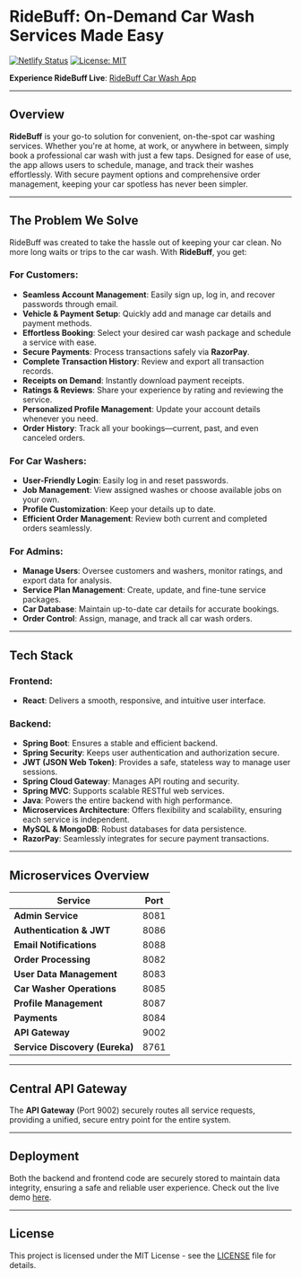 # RideBuff: On-Demand Car Wash Services Made Easy

[![Netlify Status](https://api.netlify.com/api/v1/badges/YOUR_BADGE_ID/deploy-status)](https://ridebuff-car-wash.netlify.app/)
[![License: MIT](https://img.shields.io/badge/License-MIT-yellow.svg)](https://opensource.org/licenses/MIT)

**Experience RideBuff Live**: [RideBuff Car Wash App](https://ridebuff-car-wash.netlify.app/)

---

## Overview

**RideBuff** is your go-to solution for convenient, on-the-spot car washing services. Whether you're at home, at work, or anywhere in between, simply book a professional car wash with just a few taps. Designed for ease of use, the app allows users to schedule, manage, and track their washes effortlessly. With secure payment options and comprehensive order management, keeping your car spotless has never been simpler.

---

## The Problem We Solve

RideBuff was created to take the hassle out of keeping your car clean. No more long waits or trips to the car wash. With **RideBuff**, you get:

### For Customers:
- **Seamless Account Management**: Easily sign up, log in, and recover passwords through email.
- **Vehicle & Payment Setup**: Quickly add and manage car details and payment methods.
- **Effortless Booking**: Select your desired car wash package and schedule a service with ease.
- **Secure Payments**: Process transactions safely via **RazorPay**.
- **Complete Transaction History**: Review and export all transaction records.
- **Receipts on Demand**: Instantly download payment receipts.
- **Ratings & Reviews**: Share your experience by rating and reviewing the service.
- **Personalized Profile Management**: Update your account details whenever you need.
- **Order History**: Track all your bookings—current, past, and even canceled orders.

### For Car Washers:
- **User-Friendly Login**: Easily log in and reset passwords.
- **Job Management**: View assigned washes or choose available jobs on your own.
- **Profile Customization**: Keep your details up to date.
- **Efficient Order Management**: Review both current and completed orders seamlessly.

### For Admins:
- **Manage Users**: Oversee customers and washers, monitor ratings, and export data for analysis.
- **Service Plan Management**: Create, update, and fine-tune service packages.
- **Car Database**: Maintain up-to-date car details for accurate bookings.
- **Order Control**: Assign, manage, and track all car wash orders.

---

## Tech Stack

### Frontend:
- **React**: Delivers a smooth, responsive, and intuitive user interface.

### Backend:
- **Spring Boot**: Ensures a stable and efficient backend.
- **Spring Security**: Keeps user authentication and authorization secure.
- **JWT (JSON Web Token)**: Provides a safe, stateless way to manage user sessions.
- **Spring Cloud Gateway**: Manages API routing and security.
- **Spring MVC**: Supports scalable RESTful web services.
- **Java**: Powers the entire backend with high performance.
- **Microservices Architecture**: Offers flexibility and scalability, ensuring each service is independent.
- **MySQL & MongoDB**: Robust databases for data persistence.
- **RazorPay**: Seamlessly integrates for secure payment transactions.

---

## Microservices Overview

| Service                      | Port  |
| ----------------------------- | ----- |
| **Admin Service**             | 8081  |
| **Authentication & JWT**      | 8086  |
| **Email Notifications**       | 8088  |
| **Order Processing**          | 8082  |
| **User Data Management**      | 8083  |
| **Car Washer Operations**     | 8085  |
| **Profile Management**        | 8087  |
| **Payments**                  | 8084  |
| **API Gateway**               | 9002  |
| **Service Discovery (Eureka)**| 8761  |

---

## Central API Gateway

The **API Gateway** (Port 9002) securely routes all service requests, providing a unified, secure entry point for the entire system.

---

## Deployment

Both the backend and frontend code are securely stored to maintain data integrity, ensuring a safe and reliable user experience. Check out the live demo [here](https://ridebuff-car-wash.netlify.app/).

---

## License

This project is licensed under the MIT License - see the [LICENSE](LICENSE) file for details.
